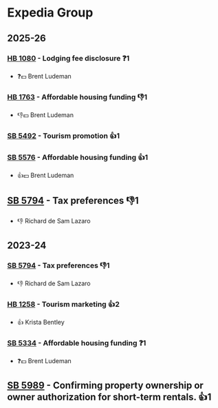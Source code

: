 # Expedia Group
## 2025-26

### [HB 1080](/bill/2025-26/hb/1080/) - Lodging fee disclosure   ❓1
* ❓💵 Brent Ludeman

### [HB 1763](/bill/2025-26/hb/1763/) - Affordable housing funding  👎1 
* 👎💵 Brent Ludeman

### [SB 5492](/bill/2025-26/sb/5492/) - Tourism promotion 👍1  

### [SB 5576](/bill/2025-26/sb/5576/) - Affordable housing funding 👍1  
* 👍💵 Brent Ludeman

## [SB 5794](/bill/2025-26/sb/5794/) - Tax preferences  👎1 
* 👎 Richard de Sam Lazaro

## 2023-24

### [SB 5794](/bill/2023-24/sb/5794/) - Tax preferences  👎1 
* 👎 Richard de Sam Lazaro

### [HB 1258](/bill/2023-24/hb/1258/) - Tourism marketing 👍2  
* 👍 Krista Bentley

### [SB 5334](/bill/2023-24/sb/5334/) - Affordable housing funding   ❓1
* ❓💵 Brent Ludeman

## [SB 5989](/bill/2023-24/sb/5989/) - Confirming property ownership or owner authorization for short-term rentals. 👍1  
